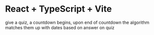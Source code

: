 # React + TypeScript + Vite

give a quiz, a countdown begins, upon end of countdown the algorithm matches them up with dates based on answer on quiz

